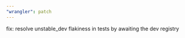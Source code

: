 ```yaml
---
"wrangler": patch
---
```


fix: resolve unstable_dev flakiness in tests by awaiting the dev registry

